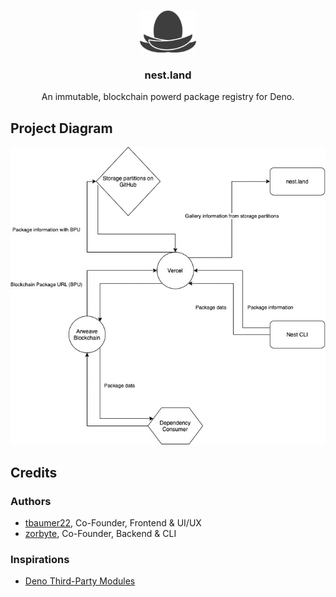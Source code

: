 <br />
<p align="center">
  <a href="https://github.com/nestlandofficial/nest.land">
    <img src="/web/src/assets/nest_light_mono.png" alt="logo" width="90">
  </a>

  <h3 align="center">nest.land</h3>

  <p align="center">
    An immutable, blockchain powerd package registry for Deno.
 </p>
</p>


## Project Diagram

<img src="/web/src/assets/nest_diagram.jpg">


## Credits

### Authors

 - [tbaumer22](https://github.com/tbaumer22), Co-Founder, Frontend & UI/UX
 - [zorbyte](https://github.com/zorbyte), Co-Founder, Backend & CLI

### Inspirations

 - [Deno Third-Party Modules](https://deno.land/x)
